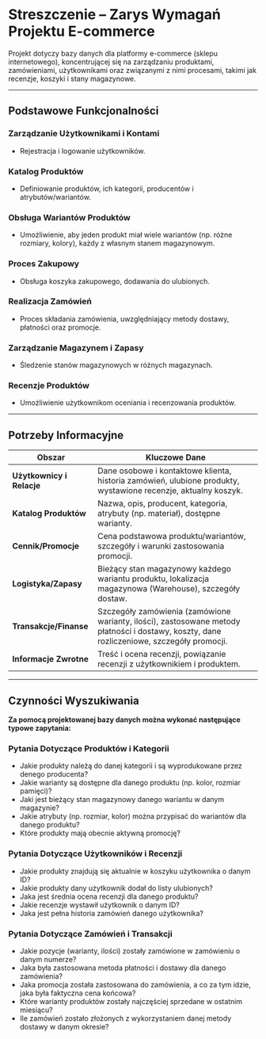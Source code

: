 # Streszczenie – Zarys Wymagań Projektu E-commerce

Projekt dotyczy bazy danych dla platformy e-commerce (sklepu internetowego), koncentrującej się na zarządzaniu produktami, zamówieniami, użytkownikami oraz związanymi z nimi procesami, takimi jak recenzje, koszyki i stany magazynowe.

---

## Podstawowe Funkcjonalności

### Zarządzanie Użytkownikami i Kontami
- Rejestracja i logowanie użytkowników.

### Katalog Produktów
- Definiowanie produktów, ich kategorii, producentów i atrybutów/wariantów.

### Obsługa Wariantów Produktów
- Umożliwienie, aby jeden produkt miał wiele wariantów (np. różne rozmiary, kolory), każdy z własnym stanem magazynowym.

### Proces Zakupowy
- Obsługa koszyka zakupowego, dodawania do ulubionych.

### Realizacja Zamówień
- Proces składania zamówienia, uwzględniający metody dostawy, płatności oraz promocje.

### Zarządzanie Magazynem i Zapasy
- Śledzenie stanów magazynowych w różnych magazynach.

### Recenzje Produktów
- Umożliwienie użytkownikom oceniania i recenzowania produktów.

---

## Potrzeby Informacyjne

| Obszar | Kluczowe Dane |
|--------|---------------|
| **Użytkownicy i Relacje** | Dane osobowe i kontaktowe klienta, historia zamówień, ulubione produkty, wystawione recenzje, aktualny koszyk. |
| **Katalog Produktów** | Nazwa, opis, producent, kategoria, atrybuty (np. materiał), dostępne warianty. |
| **Cennik/Promocje** | Cena podstawowa produktu/wariantów, szczegóły i warunki zastosowania promocji. |
| **Logistyka/Zapasy** | Bieżący stan magazynowy każdego wariantu produktu, lokalizacja magazynowa (Warehouse), szczegóły dostaw. |
| **Transakcje/Finanse** | Szczegóły zamówienia (zamówione warianty, ilości), zastosowane metody płatności i dostawy, koszty, dane rozliczeniowe, szczegóły promocji. |
| **Informacje Zwrotne** | Treść i ocena recenzji, powiązanie recenzji z użytkownikiem i produktem. |

---

## Czynności Wyszukiwania
**Za pomocą projektowanej bazy danych można wykonać następujące typowe zapytania:**

### Pytania Dotyczące Produktów i Kategorii
- Jakie produkty należą do danej kategorii i są wyprodukowane przez denego producenta?  
- Jakie warianty są dostępne dla danego produktu (np. kolor, rozmiar pamięci)?  
- Jaki jest bieżący stan magazynowy danego wariantu w danym magazynie?  
- Jakie atrybuty (np. rozmiar, kolor) można przypisać do wariantów dla danego produktu?  
- Które produkty mają obecnie aktywną promocję?  

### Pytania Dotyczące Użytkowników i Recenzji
- Jakie produkty znajdują się aktualnie w koszyku użytkownika o danym ID?  
- Jakie produkty dany użytkownik dodał do listy ulubionych?  
- Jaka jest średnia ocena recenzji dla danego produktu?  
- Jakie recenzje wystawił użytkownik o danym ID?  
- Jaka jest pełna historia zamówień danego użytkownika?  

### Pytania Dotyczące Zamówień i Transakcji
- Jakie pozycje (warianty, ilości) zostały zamówione w zamówieniu o danym numerze?  
- Jaka była zastosowana metoda płatności i dostawy dla danego zamówienia?  
- Jaka promocja została zastosowana do zamówienia, a co za tym idzie, jaka była faktyczna cena końcowa?  
- Które warianty produktów zostały najczęściej sprzedane w ostatnim miesiącu?  
- Ile zamówień zostało złożonych z wykorzystaniem danej metody dostawy w danym okresie?  

